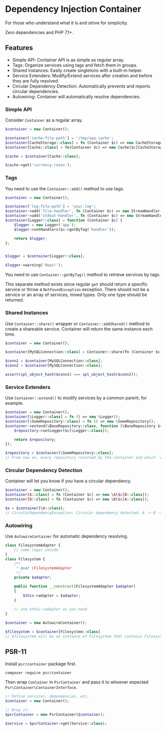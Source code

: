 # Dependency Injection Container

For those who understand what it is and strive for simplicity.

Zero dependencies and PHP 7.1+.

## Features
* Simple API: Container API is as simple as regular array.
* Tags: Organize services using tags and fetch them in groups.
* Shared Instances: Easily create singletons with a built-in helper.
* Service Extenders: Modify/Extend services after creation and before they are fully resolved.
* Circular Dependency Detection: Automatically prevents and reports circular dependencies.
* Autowiring: Container will automatically resolve dependencies.

### Simple API
Consider `Container` as a regular array.
```php
$container = new Container();

$container['cache-file-path'] = '/tmp/app.cache';
$container[CacheStorage::class] = fn (Container $c) => new CacheStorage($c['cache-file-path']);
$container[Cache::class] = fn(Container $c) => new Cache($c[CacheStorage::class]);

$cache = $container[Cache::class];

$cache->get('currency-rates');
```

### Tags
You need to use the `Container::add()` method to use tags.
```php
$container = new Container();

$container['log-file-path'] = 'your.log';
$container->add('file-handler', fn (Container $c) => new StreamHandler($c['log-file-path']), ['handler']);
$container->add('stdout-handler', fn (Container $c) => new StreamHandler('php://output'), ['handler']);
$container[Logger::class] = function (Container $c) {
    $logger = new Logger('app');
    $logger->setHandlers($c->getByTag('handler'));

    return $logger;
};


$logger = $container[Logger::class];

$logger->warning('Oops!');
```
You need to use `Container::getByTag()` method to retrieve services by tags.

This separate method exists since regular `get` should return a specific service or throw a `NotFoundException` 
exception. There should not be a service or an array of services, mixed types. Only one type should be returned.

### Shared Instances
Use `Container::share()` wrapper or `Container::addShared()` method to create a shareable service. 
Container will return the same instance each time.
```php
$container = new Container();

$container[MySQLConnection::class] = Container::share(fn (Container $c) => new MySQLConnection());

$conn1 = $container[MySQLConnection::class];
$conn2 = $container[MySQLConnection::class];

assert(spl_object_hash($conn1) === spl_object_hash($conn2));
```

### Service Extenders
Use `Container::extend()` to modify services by a common parent, for example.
```php
$container = new Container();
$container[\Logger::class] = fn () => new \Logger();
$container[\SomeRepository::class] = fn () => new \SomeRepository();
$container->extend(\BaseRepository::class, function (\BaseRepository $repository, Container $c) {
    $repository->setLogger($c[\Logger::class]);

    return $repository;
});

$repository = $container[\SomeRepository::class];
// From now on, every repository returned by the container and which `extends` BaseRepository has a Logger inside it.
```

### Circular Dependency Detection
Container will let you know if you have a circular dependency.
```php
$container = new Container();
$container[A::class] = fn (Container $c) => new \A($c[B::class]);
$container[B::class] = fn (Container $c) => new \B($c[A::class]);

$a = $container[\A::class];
// CircularDependencyException: Circular dependency detected: A -> B -> A 
```

### Autowiring
Use `AutowireContainer` for automatic dependency resolving.
```php
class FilesystemAdapter {
    // some logic inside
}
class Filesystem {
    /**
     * @var \FilesystemAdapter
     */
    private $adapter;

    public function __construct(FilesystemAdapter $adapter)
    {
        $this->adapter = $adapter;
    }
    
    // use $this->adapter as you need
}

$container = new AutowireContainer();

$filesystem = $container[Filesystem::class]
// $filesystem will be an instance of Filesystem that contains FilesystemAdapter inside
```

## PSR-11
Install `psr/container` package first.
```bash
composer require psr/container
```

Then wrap `Container` in `PsrContainer` and pass it to whoever expected `Psr\Container\ContainerInterface`.
```php
// Define services, dependencies, etc.
$container = new Container();

// Wrap it.
$psrContainer = new PsrContainer($container);

$service = $psrContainer->get(Service::class);
```
